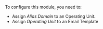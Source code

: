 To configure this module, you need to:

- Assign *Alias Domain* to an Operating Unit.
- Assign *Operating Unit* to an Email Template
